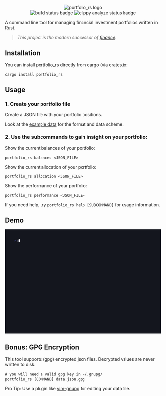 <p align="center">
    <img src="https://raw.githubusercontent.com/MarkusZoppelt/portfolio_rs/main/img/logo.png" alt="portfolio_rs logo"><br>
    <img src="https://github.com/markuszoppelt/portfolio_rs/actions/workflows/rust.yml/badge.svg" alt="build status badge">
	<img src="https://github.com/MarkusZoppelt/portfolio_rs/actions/workflows/rust-clippy.yml/badge.svg" alt="clippy analyze status badge">
</p>

A command line tool for managing financial investment portfolios written in Rust.

> *This project is the modern successor of [finance](https://github.com/MarkusZoppelt/finance).*

## Installation
You can install portfolio\_rs directly from cargo (via crates.io:

    cargo install portfolio_rs

## Usage 

### 1. Create your portfolio file
Create a JSON file with your portfolio positions.

Look at the [example data](example_data.json) for the format and data scheme.

### 2. Use the subcommands to gain insight on your portfolio:
Show the current balances of your portfolio: 

    portfolio_rs balances <JSON_FILE>

Show the current allocation of your portfolio: 

    portfolio_rs allocation <JSON_FILE>

Show the performance of your portfolio:
    
    portfolio_rs performance <JSON_FILE>


If you need help, try `portfolio_rs help [SUBCOMMAND]` for usage information.


## Demo
![demo](https://raw.githubusercontent.com/MarkusZoppelt/portfolio_rs/main/img/demo.gif)


## Bonus: GPG Encryption
This tool supports (gpg) encrypted json files.
Decrypted values are never written to disk.

    # you will need a valid gpg key in ~/.gnupg/
    portfolio_rs [COMMAND] data.json.gpg

Pro Tip: Use a plugin like [vim-gnupg](https://github.com/jamessan/vim-gnupg) for editing your data file.
